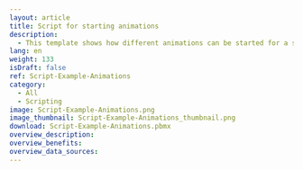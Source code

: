 ```yaml
---
layout: article
title: Script for starting animations
description: 
  - This template shows how different animations can be started for a selected control using a script.
lang: en
weight: 133
isDraft: false
ref: Script-Example-Animations
category:
  - All
  - Scripting
image: Script-Example-Animations.png
image_thumbnail: Script-Example-Animations_thumbnail.png
download: Script-Example-Animations.pbmx
overview_description:
overview_benefits:
overview_data_sources:
---
```

